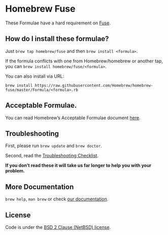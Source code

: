 # Homebrew Fuse

These Formulae have a hard requirement on [Fuse](https://en.wikipedia.org/wiki/Filesystem_in_Userspace).

## How do I install these formulae?

Just `brew tap homebrew/fuse` and then `brew install <formula>`.

If the formula conflicts with one from Homebrew/homebrew or another tap, you can `brew install homebrew/fuse/<formula>`.

You can also install via URL:

```
brew install https://raw.githubusercontent.com/Homebrew/homebrew-fuse/master/Formula/<formula>.rb
```

## Acceptable Formulae.

You can read Homebrew’s Acceptable Formulae document [here](https://github.com/Homebrew/homebrew/blob/master/share/doc/homebrew/Acceptable-Formulae.md).

## Troubleshooting
First, please run `brew update` and `brew doctor`.

Second, read the [Troubleshooting Checklist](https://github.com/Homebrew/homebrew/blob/master/share/doc/homebrew/Troubleshooting.md#troubleshooting).

**If you don’t read these it will take us far longer to help you with your problem.**

## More Documentation

`brew help`, `man brew` or check [our documentation](https://github.com/Homebrew/homebrew/tree/master/share/doc/homebrew#readme).

## License
Code is under the [BSD 2 Clause (NetBSD) license](https://github.com/Homebrew/homebrew/tree/master/LICENSE.txt).
